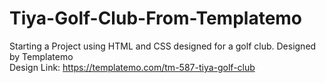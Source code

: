 # Tiya-Golf-Club-From-Templatemo
Starting a Project using HTML and CSS designed for a golf club. Designed by Templatemo
<br>
Design Link: https://templatemo.com/tm-587-tiya-golf-club
